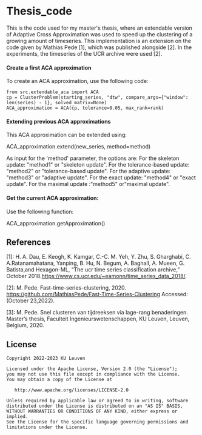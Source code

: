 # Thesis_code

This is the code used for my master's thesis, where an extendable version of Adaptive Cross Approximation was used to speed up the clustering of a growing amount of timeseries.
This implementation is an extension on the code given by Mathias Pede [1], which was published alongside [2]. In the experiments, the timeseries of the UCR archive were used [2].

#### Create a first ACA approximation
To create an ACA approximation, use the following code:

    from src.extendable_aca import ACA
    cp = ClusterProblem(starting_series, "dtw", compare_args={"window": len(series) - 1}, solved_matrix=None)
    ACA_approximation = ACA(cp, tolerance=0.05, max_rank=rank)
    
#### Extending previous ACA approximations
This ACA approximation can be extended using:

  ACA_approximation.extend(new_series, method=method)

As input for the 'method' parameter, the options are:
For the skeleton update: "method1" or "skeleton update".
For the tolerance-based update: "method2" or "tolerance-based update".
For the adaptive update: "method3" or "adaptive update".
For the exact update: "method4"  or "exact update".
For the maximal update :"method5"  or"maximal update".

#### Get the current ACA approximation:
Use the following function:

  ACA_approximation.getApproximation()

## References

  [1]:  H. A. Dau, E. Keogh, K. Kamgar, C.-C. M. Yeh, Y. Zhu, S. Gharghabi, C. A.Ratanamahatana, Yanping, B. Hu, N. Begum, A. Bagnall, A. Mueen, G. Batista,and Hexagon-ML,
  “The ucr time series classification archive,” October 2018.https://www.cs.ucr.edu/~eamonn/time_series_data_2018/.
   
  [2]: M. Pede. Fast-time-series-clustering, 2020. https://github.com/MathiasPede/Fast-Time-Series-Clustering Accessed: (October 23,2022).

  [3]: M. Pede. Snel clusteren van tijdreeksen via lage-rang benaderingen. Master’s
  thesis, Faculteit Ingenieurswetenschappen, KU Leuven, Leuven, Belgium, 2020.


## License

    Copyright 2022-2023 KU Leuven

    Licensed under the Apache License, Version 2.0 (the "License");
    you may not use this file except in compliance with the License.
    You may obtain a copy of the License at

       http://www.apache.org/licenses/LICENSE-2.0

    Unless required by applicable law or agreed to in writing, software
    distributed under the License is distributed on an "AS IS" BASIS,
    WITHOUT WARRANTIES OR CONDITIONS OF ANY KIND, either express or implied.
    See the License for the specific language governing permissions and
    limitations under the License.
